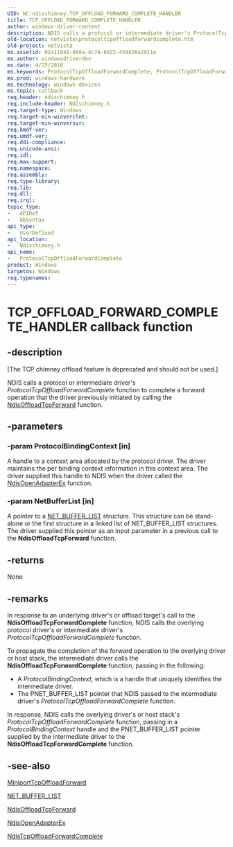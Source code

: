 ```yaml
---
UID: NC:ndischimney.TCP_OFFLOAD_FORWARD_COMPLETE_HANDLER
title: TCP_OFFLOAD_FORWARD_COMPLETE_HANDLER
author: windows-driver-content
description: NDIS calls a protocol or intermediate driver's ProtocolTcpOffloadForwardComplete function to complete a forward operation that the driver previously initiated by calling the NdisOffloadTcpForward function.
old-location: netvista\protocoltcpoffloadforwardcomplete.htm
old-project: netvista
ms.assetid: 02a11841-d98a-4c74-8922-458826e2911e
ms.author: windowsdriverdev
ms.date: 4/25/2018
ms.keywords: ProtocolTcpOffloadForwardComplete, ProtocolTcpOffloadForwardComplete callback function [Network Drivers Starting with Windows Vista], TCP_OFFLOAD_FORWARD_COMPLETE_HANDLER, TCP_OFFLOAD_FORWARD_COMPLETE_HANDLER callback, ndischimney/ProtocolTcpOffloadForwardComplete, netvista.protocoltcpoffloadforwardcomplete, tcp_chim_protocol_func_18981e3f-fec9-483d-b60e-54017ebd57d1.xml
ms.prod: windows-hardware
ms.technology: windows-devices
ms.topic: callback
req.header: ndischimney.h
req.include-header: Ndischimney.h
req.target-type: Windows
req.target-min-winverclnt: 
req.target-min-winversvr: 
req.kmdf-ver: 
req.umdf-ver: 
req.ddi-compliance: 
req.unicode-ansi: 
req.idl: 
req.max-support: 
req.namespace: 
req.assembly: 
req.type-library: 
req.lib: 
req.dll: 
req.irql: 
topic_type:
-	APIRef
-	kbSyntax
api_type:
-	UserDefined
api_location:
-	Ndischimney.h
api_name:
-	ProtocolTcpOffloadForwardComplete
product: Windows
targetos: Windows
req.typenames: 
---
```


# TCP_OFFLOAD_FORWARD_COMPLETE_HANDLER callback function


## -description


<p class="CCE_Message">[The TCP chimney offload feature is deprecated and should not be used.]

NDIS calls a protocol or intermediate driver's 
  <i>ProtocolTcpOffloadForwardComplete</i> function to complete a forward operation that the driver previously
  initiated by calling the 
  <a href="https://msdn.microsoft.com/f8abff30-b641-4581-8532-8292993ca9f6">
  NdisOffloadTcpForward</a> function.


## -parameters




### -param ProtocolBindingContext [in]

A handle to a context area allocated by the protocol driver. The driver maintains the per binding
     context information in this context area. The driver supplied this handle to NDIS when the driver called
     the 
     <a href="https://msdn.microsoft.com/library/windows/hardware/ff563715">NdisOpenAdapterEx</a> function.


### -param NetBufferList [in]

A pointer to a 
     <a href="https://msdn.microsoft.com/library/windows/hardware/ff568388">NET_BUFFER_LIST</a> structure. This structure
     can be stand-alone or the first structure in a linked list of NET_BUFFER_LIST structures. The driver
     supplied this pointer as an input parameter in a previous call to the 
     <b>NdisOffloadTcpForward</b> function.


## -returns



None




## -remarks



In response to an underlying driver's or offload target's call to the 
    <b>NdisOffloadTcpForwardComplete</b> function, NDIS calls the overlying protocol driver's or intermediate
    driver's 
    <i>ProtocolTcpOffloadForwardComplete</i> function.

To propagate the completion of the forward operation to the overlying driver or host stack, the
    intermediate driver calls the 
    <b>NdisOffloadTcpForwardComplete</b> function, passing in the following:

<ul>
<li>
A 
      <i>ProtocolBindingContext</i>, which is a handle that uniquely identifies the intermediate driver.

</li>
<li>
The PNET_BUFFER_LIST pointer that NDIS passed to the intermediate driver's 
      <i>ProtocolTcpOffloadForwardComplete</i> function.

</li>
</ul>
In response, NDIS calls the overlying driver's or host stack's 
    <i>ProtocolTcpOffloadForwardComplete</i> function, passing in a 
    <i>ProtocolBindingContext</i> handle and the PNET_BUFFER_LIST pointer supplied by the intermediate driver
    to the 
    <b>NdisOffloadTcpForwardComplete</b> function.




## -see-also




<a href="https://msdn.microsoft.com/e5702476-60a3-4bfc-b959-198e98f0f9ba">MiniportTcpOffloadForward</a>



<a href="https://msdn.microsoft.com/library/windows/hardware/ff568388">NET_BUFFER_LIST</a>



<a href="https://msdn.microsoft.com/library/windows/hardware/ff563702">NdisOffloadTcpForward</a>



<a href="https://msdn.microsoft.com/library/windows/hardware/ff563715">NdisOpenAdapterEx</a>



<a href="https://msdn.microsoft.com/080949ab-8a27-4d13-992e-597210d4882c">
   NdisTcpOffloadForwardComplete</a>
 

 

